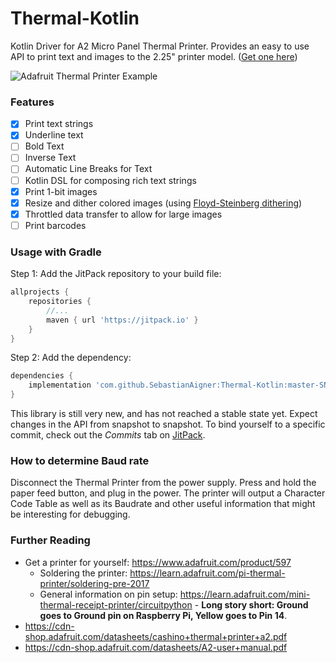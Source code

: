 # Thermal-Kotlin
Kotlin Driver for A2 Micro Panel Thermal Printer. Provides an easy to use API to print text and images to the 2.25" printer model. ([Get one here](https://www.adafruit.com/product/597))

![Adafruit Thermal Printer Example](https://i.imgur.com/wsbG4BV.gif)

### Features

- [x] Print text strings
- [x] Underline text
- [ ] Bold Text
- [ ] Inverse Text
- [ ] Automatic Line Breaks for Text
- [ ] Kotlin DSL for composing rich text strings
- [x] Print 1-bit images
- [x] Resize and dither colored images (using [Floyd-Steinberg dithering](https://en.wikipedia.org/wiki/Floyd%E2%80%93Steinberg_dithering))
- [x] Throttled data transfer to allow for large images
- [ ] Print barcodes

### Usage with Gradle

Step 1: Add the JitPack repository to your build file:

```groovy
allprojects {
	repositories {
		//...
		maven { url 'https://jitpack.io' }
	}
}
```

Step 2: Add the dependency:

```groovy
dependencies {
	implementation 'com.github.SebastianAigner:Thermal-Kotlin:master-SNAPSHOT'
}
```

This library is still very new, and has not reached a stable state yet. Expect changes in the API from snapshot to snapshot. To bind yourself to a specific commit, check out the _Commits_ tab on [JitPack](https://jitpack.io/#SebastianAigner/Thermal-Kotlin/).

### How to determine Baud rate

Disconnect the Thermal Printer from the power supply. Press and hold the paper feed button, and plug in the power. The printer will output a Character Code Table as well as its Baudrate and other useful information that might be interesting for debugging.

### Further Reading

- Get a printer for yourself: https://www.adafruit.com/product/597
  - Soldering the printer: https://learn.adafruit.com/pi-thermal-printer/soldering-pre-2017
  - General information on pin setup: https://learn.adafruit.com/mini-thermal-receipt-printer/circuitpython - **Long story short: Ground goes to Ground pin on Raspberry Pi, Yellow goes to Pin 14**.
- https://cdn-shop.adafruit.com/datasheets/cashino+thermal+printer+a2.pdf
- https://cdn-shop.adafruit.com/datasheets/A2-user+manual.pdf